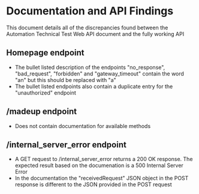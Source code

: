 # Documentation and API Findings

This document details all of the discrepancies found between the Automation Technical Test Web API document and the fully working API

## Homepage endpoint

- The bullet listed description of the endpoints "no_response", "bad_request", "forbidden" and "gateway_timeout" contain the word "an" but this should be replaced with "a"
- The bullet listed endpoints also contain a duplicate entry for the "unauthorized" endpoint

## /madeup endpoint

- Does not contain documentation for available methods

## /internal_server_error endpoint

- A GET request to /internal_server_error returns a 200 OK response. The expected result based on the documenation is a 500 Internal Server Error
- In the documentation the "receivedRequest" JSON object in the POST response is different to the JSON provided in the POST request